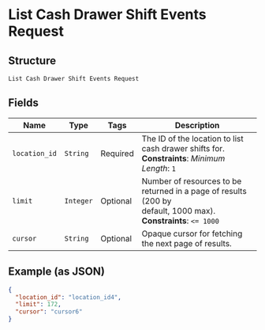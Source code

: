 
# List Cash Drawer Shift Events Request

## Structure

`List Cash Drawer Shift Events Request`

## Fields

| Name | Type | Tags | Description |
|  --- | --- | --- | --- |
| `location_id` | `String` | Required | The ID of the location to list cash drawer shifts for.<br>**Constraints**: *Minimum Length*: `1` |
| `limit` | `Integer` | Optional | Number of resources to be returned in a page of results (200 by<br>default, 1000 max).<br>**Constraints**: `<= 1000` |
| `cursor` | `String` | Optional | Opaque cursor for fetching the next page of results. |

## Example (as JSON)

```json
{
  "location_id": "location_id4",
  "limit": 172,
  "cursor": "cursor6"
}
```

